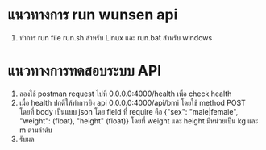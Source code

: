 # แนวทางการ run wunsen api
1. ทำการ run file run.sh สำหรับ Linux และ run.bat สำหรับ windows

# แนวทางการทดสอบระบบ API
1. ลองใช้ postman request ไปที่ 0.0.0.0:4000/health เพื่อ check health
2. เมื่อ health ปกติให้ทำการยิง api 0.0.0.0:4000/api/bmi โดยใช้ method POST โดยที่ body เป็นแบบ json โดย field ที่ require คือ {"sex": "male|female", "weight": (float), "height" (float)} โดยที่ weight และ height มีหน่วยเป็น kg และ m ตามลำดับ
3. รับผล
